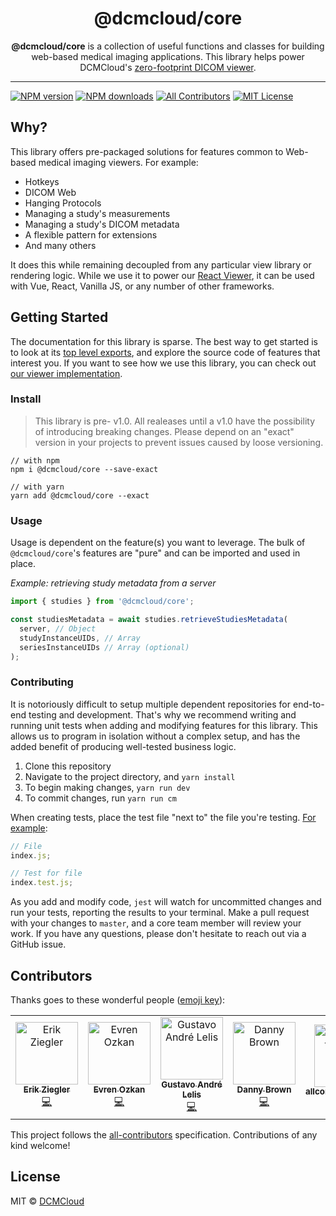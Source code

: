 <!-- prettier-ignore-start -->
<!-- markdownlint-disable -->
<div align="center">
  <h1>@dcmcloud/core</h1>
  <p><strong>@dcmcloud/core</strong> is a collection of useful functions and classes for building web-based medical imaging applications. This library helps power DCMCloud's <a href="https://github.com/DCMCloud/Viewers">zero-footprint DICOM viewer</a>.</p>
</div>

<hr />

[![NPM version][npm-version-image]][npm-url]
[![NPM downloads][npm-downloads-image]][npm-url]
[![All Contributors](https://img.shields.io/badge/all_contributors-6-orange.svg?style=flat-square)](#contributors)
[![MIT License][license-image]][license-url]
<!-- markdownlint-enable -->
<!-- prettier-ignore-end -->

## Why?

This library offers pre-packaged solutions for features common to Web-based
medical imaging viewers. For example:

- Hotkeys
- DICOM Web
- Hanging Protocols
- Managing a study's measurements
- Managing a study's DICOM metadata
- A flexible pattern for extensions
- And many others

It does this while remaining decoupled from any particular view library or
rendering logic. While we use it to power our [React Viewer][react-viewer], it
can be used with Vue, React, Vanilla JS, or any number of other frameworks.

## Getting Started

The documentation for this library is sparse. The best way to get started is to
look at its
[top level exports](https://github.com/DCMCloud/Viewers/blob/master/platform/core/src/index.js),
and explore the source code of features that interest you. If you want to see
how we use this library, you can check out [our viewer
implementation][react-viewer].

### Install

> This library is pre- v1.0. All realeases until a v1.0 have the possibility of
> introducing breaking changes. Please depend on an "exact" version in your
> projects to prevent issues caused by loose versioning.

```
// with npm
npm i @dcmcloud/core --save-exact

// with yarn
yarn add @dcmcloud/core --exact
```

### Usage

Usage is dependent on the feature(s) you want to leverage. The bulk of
`@dcmcloud/core`'s features are "pure" and can be imported and used in place.

_Example: retrieving study metadata from a server_

```js
import { studies } from '@dcmcloud/core';

const studiesMetadata = await studies.retrieveStudiesMetadata(
  server, // Object
  studyInstanceUIDs, // Array
  seriesInstanceUIDs // Array (optional)
);
```

### Contributing

It is notoriously difficult to setup multiple dependent repositories for
end-to-end testing and development. That's why we recommend writing and running
unit tests when adding and modifying features for this library. This allows us
to program in isolation without a complex setup, and has the added benefit of
producing well-tested business logic.

1. Clone this repository
2. Navigate to the project directory, and `yarn install`
3. To begin making changes, `yarn run dev`
4. To commit changes, run `yarn run cm`

When creating tests, place the test file "next to" the file you're testing.
[For example](https://github.com/DCMCloud/dcmcloud-core/blob/master/src/index.test.js):

```js
// File
index.js;

// Test for file
index.test.js;
```

As you add and modify code, `jest` will watch for uncommitted changes and run
your tests, reporting the results to your terminal. Make a pull request with
your changes to `master`, and a core team member will review your work. If you
have any questions, please don't hesitate to reach out via a GitHub issue.

## Contributors

Thanks goes to these wonderful people
([emoji key](https://allcontributors.org/docs/en/emoji-key)):

<!-- ALL-CONTRIBUTORS-LIST:START - Do not remove or modify this section -->
<!-- prettier-ignore -->
<table><tr><td align="center"><a href="https://github.com/swederik"><img src="https://avatars3.githubusercontent.com/u/607793?v=4" width="100px;" alt="Erik Ziegler"/><br /><sub><b>Erik Ziegler</b></sub></a><br /><a href="https://github.com/DCMCloud/dcmcloud-core/commits?author=swederik" title="Code">💻</a></td><td align="center"><a href="https://github.com/evren217"><img src="https://avatars1.githubusercontent.com/u/4920551?v=4" width="100px;" alt="Evren Ozkan"/><br /><sub><b>Evren Ozkan</b></sub></a><br /><a href="https://github.com/DCMCloud/dcmcloud-core/commits?author=evren217" title="Code">💻</a></td><td align="center"><a href="https://github.com/galelis"><img src="https://avatars3.githubusercontent.com/u/2378326?v=4" width="100px;" alt="Gustavo André Lelis"/><br /><sub><b>Gustavo André Lelis</b></sub></a><br /><a href="https://github.com/DCMCloud/dcmcloud-core/commits?author=galelis" title="Code">💻</a></td><td align="center"><a href="http://dannyrb.com/"><img src="https://avatars1.githubusercontent.com/u/5797588?v=4" width="100px;" alt="Danny Brown"/><br /><sub><b>Danny Brown</b></sub></a><br /><a href="https://github.com/DCMCloud/dcmcloud-core/commits?author=dannyrb" title="Code">💻</a></td><td align="center"><a href="https://github.com/all-contributors/all-contributors-bot"><img src="https://avatars3.githubusercontent.com/u/46843839?v=4" width="100px;" alt="allcontributors[bot]"/><br /><sub><b>allcontributors[bot]</b></sub></a><br /><a href="https://github.com/DCMCloud/dcmcloud-core/commits?author=allcontributors" title="Documentation">📖</a></td><td align="center"><a href="https://github.com/ivan-aksamentov"><img src="https://avatars0.githubusercontent.com/u/9403403?v=4" width="100px;" alt="Ivan Aksamentov"/><br /><sub><b>Ivan Aksamentov</b></sub></a><br /><a href="https://github.com/DCMCloud/dcmcloud-core/commits?author=ivan-aksamentov" title="Code">💻</a> <a href="https://github.com/DCMCloud/dcmcloud-core/commits?author=ivan-aksamentov" title="Tests">⚠️</a></td></tr></table>

<!-- ALL-CONTRIBUTORS-LIST:END -->

This project follows the
[all-contributors](https://github.com/all-contributors/all-contributors)
specification. Contributions of any kind welcome!

## License

MIT © [DCMCloud](https://github.com/DCMCloud)

<!--
Links:
-->

<!-- prettier-ignore-start -->
<!-- ROW -->
[npm-url]: https://npmjs.org/package/@dcmcloud/core
[npm-downloads-image]: https://img.shields.io/npm/dm/@dcmcloud/core.svg?style=flat-square
[npm-version-image]: https://img.shields.io/npm/v/@dcmcloud/core.svg?style=flat-square
[all-contributors-image]: https://img.shields.io/badge/all_contributors-0-orange.svg?style=flat-square
[license-image]: https://img.shields.io/badge/license-MIT-blue.svg?style=flat-square
[license-url]: LICENSE
<!-- Misc. -->
[react-viewer]: https://github.com/DCMCloud/Viewers/tree/react
<!-- prettier-ignore-end -->

